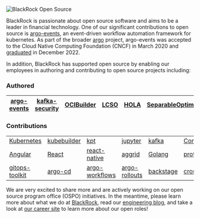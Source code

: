 ![BlackRock Open Source](https://github.com/blackrock/.github-private/blob/main/images/blk-p.png) 

BlackRock is passionate about open source software and aims to be a leader in financial technology.
One of our significant contributions to open source is [argo-events](https://github.com/argoproj/argo-events), an
event-driven workflow automation framework for kubernetes. As part of the broader [argo](https://github.com/argoproj) 
project, argo-events was accepted to the Cloud Native Computing Foundation (CNCF) in March 2020 and 
[graduated](https://www.cncf.io/announcements/2022/12/06/the-cloud-native-computing-foundation-announces-argo-has-graduated/) 
in December 2022. 

In addition, BlackRock has supported open source by enabling our employees in authoring and contributing to open source projects including:


### Authored

| [argo-events](https://github.com/argoproj/argo-cd) | [kafka-security](https://github.com/kafka-security/oauth) | [OCIBuilder](https://ocibuilder.github.io/docs/) | [LCSO](https://github.com/blackrock/lcso) | [HOLA](https://github.com/blackrock/HOLA/)|   [SeparableOptimization.jl](https://github.com/JuliaFirstOrder/SeparableOptimization.jl) | [PiecewiseQuadratics.jl](https://github.com/JuliaFirstOrder/PiecewiseQuadratics.jl) |
| --- |---|---|---|---|---|---|

### Contributions 

|   |   |   |   |   |   |   |   |
|---|---|---|---|---|---|---|---|
| [Kubernetes](https://blackrock.com) | [kubebuilder](https://github.com/kubernetes-sigs/kubebuilder) | [kpt](https://kpt.dev/) |  [jupyter](https://blackrock.com) | [kafka](https://blackrock.com) |  [Consul](https://blackrock.com) | [Vault](https://blackrock.com) | [libcloud](https://libcloud.apache.org/) | 
| [Angular](https://blackrock.com) | [React](https://blackrock.com) | [react-native](https://blackrock.com) | [aggrid](https://blackrock.com) | [Golang](https://blackrock.com) | [protobuf](https://blackrock.com) | [Ansible](https://github.com/ansible/ansible) |  [stenciljs](https://github.com/ionic-team/stencil) | 
| [gitops-toolkit](https://github.com/rumstead/gitops-toolkit) | [argo-cd](https://github.com/argoproj/argo-cd) | [argo-workflows](https://github.com/argoproj/argo-workflows) | [argo-rollouts](https://github.com/argoproj/argo-rollouts) | [backstage](https://github.com/michael-bowen-sc/backstage ) | [crossplane](https://github.com/crossplane/crossplane) |

We are very excited to share more and are actively working on our open source program office (OSPO) initiatives. In the meantime, please learn more about what we do at [BlackRock](https://www.blackrock.com), read our [engineering blog](https://medium.com/blackrock-engineering), and take a look at [our career site](https://careers.blackrock.com/life-at-blackrock-2/technology/) to learn more about our open roles!
